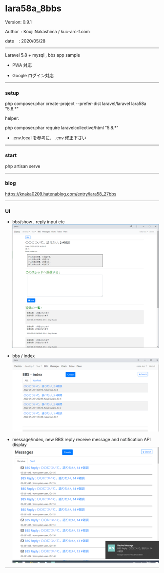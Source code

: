 ﻿# lara58a_8bbs

 Version: 0.9.1

 Author  : Kouji Nakashima / kuc-arc-f.com

 date    : 2020/05/28

***

Laravel 5.8 + mysql , bbs app sample

* PWA 対応

* Google ログイン対応

***
### setup
php composer.phar create-project --prefer-dist laravel/laravel lara58a "5.8.*"

helper:

php composer.phar require laravelcollective/html "5.8.*"

* .env.local を参考に、 .env 修正下さい

***
### start

php artisan serve


***
### blog

https://knaka0209.hatenablog.com/entry/lara58_27bbs

***
### UI

* bbs/show , reply input etc
![ img-1 ](https://raw.githubusercontent.com/kuc-arc-f/screen-img/master/web/bbs/ss-bbs-show.png)

* bbs / index
![ img-1 ](https://raw.githubusercontent.com/kuc-arc-f/screen-img/master/web/bbs/ss-bbs-index.png)

* message/index, new BBS reply receive message and  notification API display
![ img-1 ](https://raw.githubusercontent.com/kuc-arc-f/screen-img/master/web/bbs/ss-bbs-msg-0525b.png)

***



